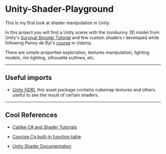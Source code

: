 # Unity-Shader-Playground
This is my first look at shader manipulation in Unity.

In this project you will find a Unity scene with the zombunny 3D model from Unity's [Survival Shooter Tutorial](https://unity3d.com/learn/tutorials/s/survival-shooter-tutorial) and few custom shaders I developed while following Penny de Byl's [course](https://www.udemy.com/unity-shaders/learn/v4/overview) in Udemy.

There are simple properties exploration, textures manipulation, lighting models, rim lighting, silhouette outlines, etc.

---
## Useful imports
- [Unity HDRI](https://assetstore.unity.com/packages/essentials/beta-projects/unity-hdri-pack-72511), this asset package contains cubemap textures and others useful to see the result of certain shaders.

---

## Cool References
- [Catlike C# and Shader Tutorials](https://catlikecoding.com/unity/tutorials/?fbclid=IwAR2HaODbCqZyZnI6-DtvP_HX2gE6te61sQKLySlTafv_RhvhbSpcc81oAls)

- [Concise Cg built-in function table](https://www.sjbaker.org/wiki/index.php?title=Concise_Cg_built-in_function_table)

- [Unity Shader Documentation](https://docs.unity3d.com/Manual/SL-SurfaceShaders.html)
